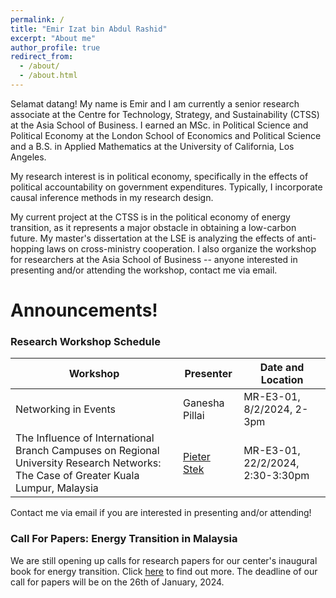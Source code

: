 ```yaml
---
permalink: /
title: "Emir Izat bin Abdul Rashid"
excerpt: "About me"
author_profile: true
redirect_from: 
  - /about/
  - /about.html
---
```


Selamat datang! My name is Emir and I am currently a senior research associate at the Centre for Technology, Strategy, and Sustainability (CTSS) at the Asia School of Business. I earned an MSc. in Political Science and Political Economy at the London School of Economics and Political Science and a B.S. in Applied Mathematics at the University of California, Los Angeles.
					
My research interest is in political economy, specifically in the effects of political accountability on government expenditures. Typically, I incorporate causal inference methods in my research design.

My current project at the CTSS is in the political economy of energy transition, as it represents a major obstacle in obtaining a low-carbon future. My master's dissertation at the LSE is analyzing the effects of anti-hopping laws on cross-ministry cooperation. I also organize the workshop for researchers at the Asia School of Business -- anyone interested in presenting and/or attending the workshop, contact me via email. 

Announcements!
======


### Research Workshop Schedule

| Workshop          | Presenter  |     Date and Location                                                       |
| --------         | ------ | ------------------------------------------------------------ |
| Networking in Events | Ganesha Pillai | MR-E3-01, 8/2/2024, 2-3pm                          |
| The Influence of International Branch Campuses on Regional University Research Networks: The Case of Greater Kuala Lumpur, Malaysia | [Pieter Stek](https://pstek.nl/)  | MR-E3-01, 22/2/2024, 2:30-3:30pm |

Contact me via email if you are interested in presenting and/or attending!

### Call For Papers: Energy Transition in Malaysia

We are still opening up calls for research papers for our center's inaugural book for energy transition. Click [here](https://res.cloudinary.com/dltpgmjmq/image/upload/q_auto:good/user-media-prod/call_for_papers_updated_n2dtwv) to find out more. The deadline of our call for papers will be on the 26th of January, 2024.


                  
